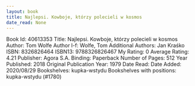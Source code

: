 ```yaml
---
layout: book
title: Najlepsi. Kowboje, którzy polecieli w kosmos
date_read: None
---
```


Book Id: 40613353
Title: Najlepsi. Kowboje, którzy polecieli w kosmos
Author: Tom Wolfe
Author l-f: Wolfe, Tom
Additional Authors: Jan Kraśko
ISBN: 8326826464
ISBN13: 9788326826467
My Rating: 0
Average Rating: 4.21
Publisher: Agora S.A.
Binding: Paperback
Number of Pages: 512
Year Published: 2018
Original Publication Year: 1979
Date Read: 
Date Added: 2020/08/29
Bookshelves: kupka-wstydu
Bookshelves with positions: kupka-wstydu (#1780)

